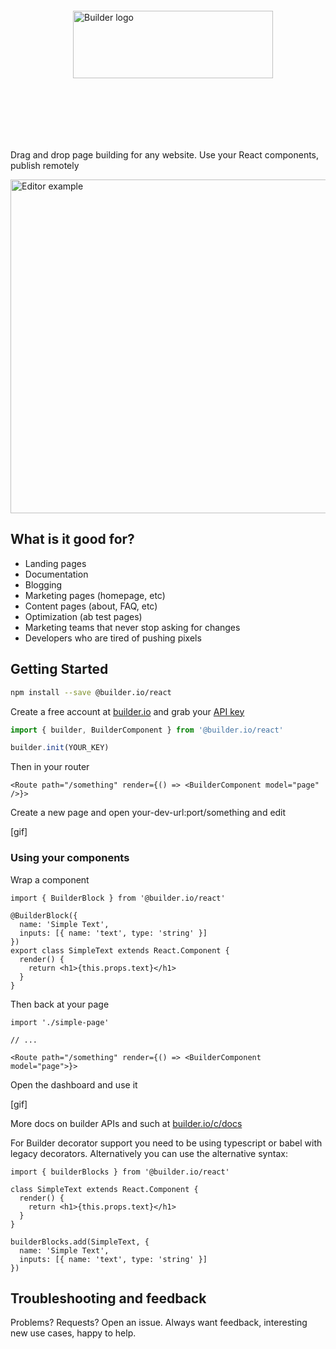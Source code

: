 <img width="320" height="108" src="https://i.imgur.com/0TqUIpf.gif" style="margin: 100px" alt="Builder logo" />

Drag and drop page building for any website. Use your React components, publish remotely

<img width="734" height="534" src="https://i.imgur.com/ivveDn8.gif" alt="Editor example" />

## What is it good for?

- Landing pages
- Documentation
- Blogging
- Marketing pages (homepage, etc)
- Content pages (about, FAQ, etc)
- Optimization (ab test pages)
- Marketing teams that never stop asking for changes
- Developers who are tired of pushing pixels


## Getting Started

```sh
npm install --save @builder.io/react
```

Create a free account at [builder.io](https://builder.io) and grab your [API key](https://builder.io/account/organization)

```ts
import { builder, BuilderComponent } from '@builder.io/react'

builder.init(YOUR_KEY)
```

Then in your router
```tsx
<Route path="/something" render={() => <BuilderComponent model="page" />}>
```

Create a new page and open your-dev-url:port/something and edit

[gif]

### Using your components

Wrap a component

```tsx
import { BuilderBlock } from '@builder.io/react'

@BuilderBlock({
  name: 'Simple Text',
  inputs: [{ name: 'text', type: 'string' }]
})
export class SimpleText extends React.Component {
  render() {
    return <h1>{this.props.text}</h1>
  }
}
```

Then back at your page

```tsx
import './simple-page'

// ...

<Route path="/something" render={() => <BuilderComponent model="page">}>
```

Open the dashboard and use it

[gif]

More docs on builder APIs and such at [builder.io/c/docs](https://builder.io/c/docs)

For Builder decorator support you need to be using typescript or babel with legacy decorators.
Alternatively you can use the alternative syntax:

```tsx
import { builderBlocks } from '@builder.io/react'

class SimpleText extends React.Component {
  render() {
    return <h1>{this.props.text}</h1>
  }
}

builderBlocks.add(SimpleText, {
  name: 'Simple Text',
  inputs: [{ name: 'text', type: 'string' }]
})
```



## Troubleshooting and feedback

Problems? Requests? Open an issue. Always want feedback, interesting new use cases, happy to help.
